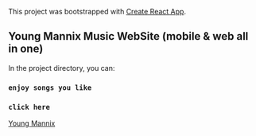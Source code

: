This project was bootstrapped with [Create React App](https://github.com/facebook/create-react-app).

## Young Mannix Music WebSite (mobile & web all in one)

In the project directory, you can:

### `enjoy songs you like`

### `click here`
[Young Mannix](http://101.200.195.220/)

